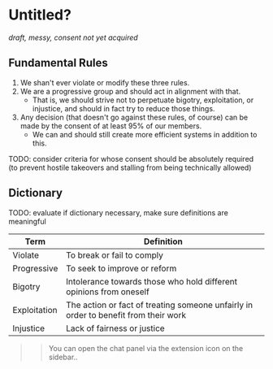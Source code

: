 # Untitled?
*draft, messy, consent not yet acquired*

## Fundamental Rules
1. We shan't ever violate or modify these three rules.
2. We are a progressive group and should act in alignment with that.
   - That is, we should strive not to perpetuate bigotry, exploitation, or
     injustice, and should in fact try to reduce those things.
3. Any decision (that doesn't go against these rules, of course) can be made by
   the consent of at least 95% of our members.
   - We can and should still create more efficient systems in addition to this.

TODO: consider criteria for whose consent should be absolutely required
(to prevent hostile takeovers and stalling from being technically allowed)

## Dictionary

TODO: evaluate if dictionary necessary, make sure definitions are meaningful

| Term | Definition |
|------|------------|
| Violate | To break or fail to comply |
| Progressive | To seek to improve or reform |
| Bigotry | Intolerance towards those who hold different opinions from oneself |
| Exploitation | The action or fact of treating someone unfairly in order to benefit from their work |
| Injustice | Lack of fairness or justice |

>> You can open the chat panel via the extension icon on the sidebar..
